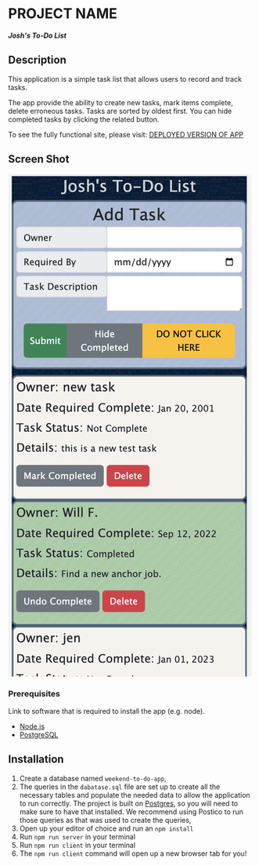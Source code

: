 # PROJECT NAME

***Josh's To-Do List***

## Description

This application is a simple task list that allows users to record and track tasks. 

The app provide the ability to create new tasks, mark items complete, delete erroneous tasks. Tasks are sorted by oldest first. You can hide completed tasks by clicking the related button.

To see the fully functional site, please visit: [DEPLOYED VERSION OF APP](www.heroku.com)

## Screen Shot

![](app_image.png)

### Prerequisites

Link to software that is required to install the app (e.g. node).

- [Node.js](https://nodejs.org/en/)
- [PostgreSQL](https://www.postgresql.org/download/)

## Installation

1. Create a database named `weekend-to-do-app`,
2. The queries in the `dabatase.sql` file are set up to create all the necessary tables and populate the needed data to allow the application to run correctly. The project is built on [Postgres](https://www.postgresql.org/download/), so you will need to make sure to have that installed. We recommend using Postico to run those queries as that was used to create the queries, 
3. Open up your editor of choice and run an `npm install`
4. Run `npm run server` in your terminal
5. Run `npm run client` in your terminal
6. The `npm run client` command will open up a new browser tab for you!
